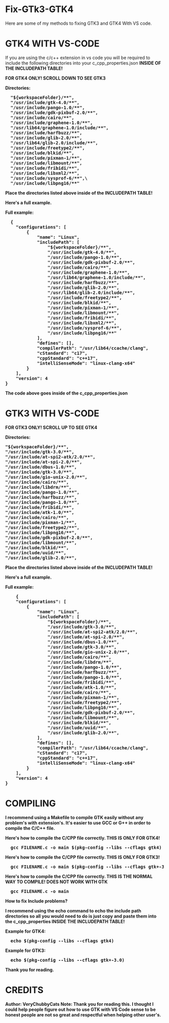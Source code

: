 # Fix-GTk3-GTK4
Here are some of my methods to fixing GTK3 and GTK4 With VS code.

# GTK4 WITH VS-CODE

If you are using the c/c++ extension in vs code you will be required to include the following directories into your c_cpp_properties.json <strong>INSIDE OF THE INCLUDEPATH TABLE!<strong/>

<strong>FOR GTK4 ONLY! SCROLL DOWN TO SEE GTK3<strong/>

<strong>Directories: <strong/>
<pre>
  "${workspaceFolder}/**",
  "/usr/include/gtk-4.0/**",
  "/usr/include/pango-1.0/**",
  "/usr/include/gdk-pixbuf-2.0/**",
  "/usr/include/cairo/**",
  "/usr/include/graphene-1.0/**",
  "/usr/lib64/graphene-1.0/include/**",
  "/usr/include/harfbuzz/**",
  "/usr/include/glib-2.0/**",
  "/usr/lib64/glib-2.0/include/**",
  "/usr/include/freetype2/**",
  "/usr/include/blkid/**",
  "/usr/include/pixman-1/**",
  "/usr/include/libmount/**",
  "/usr/include/fribidi/**",
  "/usr/include/libxml2/**",
  "/usr/include/sysprof-6/**",\
  "/usr/include/libpng16/**"
</pre>
Place the directories listed above inside of the <strong>INCLUDEPATH TABLE!<strong/>

Here's a full example.

<strong>Full example: <strong/>
<pre>
  {
    "configurations": [
        {
            "name": "Linux",
            "includePath": [
                "${workspaceFolder}/**",
                "/usr/include/gtk-4.0/**",
                "/usr/include/pango-1.0/**",
                "/usr/include/gdk-pixbuf-2.0/**",
                "/usr/include/cairo/**",
                "/usr/include/graphene-1.0/**",
                "/usr/lib64/graphene-1.0/include/**",
                "/usr/include/harfbuzz/**",
                "/usr/include/glib-2.0/**",
                "/usr/lib64/glib-2.0/include/**",
                "/usr/include/freetype2/**",
                "/usr/include/blkid/**",
                "/usr/include/pixman-1/**",
                "/usr/include/libmount/**",
                "/usr/include/fribidi/**",
                "/usr/include/libxml2/**",
                "/usr/include/sysprof-6/**",
                "/usr/include/libpng16/**"
            ],
            "defines": [],
            "compilerPath": "/usr/lib64/ccache/clang",
            "cStandard": "c17",
            "cppStandard": "c++17",
            "intelliSenseMode": "linux-clang-x64"
        }
    ],
    "version": 4
}
</pre>

The code above goes inside of the <strong>c_cpp_properties.json<strong/>

# GTK3 WITH VS-CODE

<strong>FOR GTK3 ONLY! SCROLL UP TO SEE GTK4<strong/>

<strong>Directories: <strong/>
<pre>
"${workspaceFolder}/**",
"/usr/include/gtk-3.0/**",
"/usr/include/at-spi2-atk/2.0/**",
"/usr/include/at-spi-2.0/**",
"/usr/include/dbus-1.0/**",
"/usr/include/gtk-3.0/**",
"/usr/include/gio-unix-2.0/**",
"/usr/include/cairo/**",
"/usr/include/libdrm/**",
"/usr/include/pango-1.0/**",
"/usr/include/harfbuzz/**",
"/usr/include/pango-1.0/**",
"/usr/include/fribidi/**",
"/usr/include/atk-1.0/**",
"/usr/include/cairo/**",
"/usr/include/pixman-1/**",
"/usr/include/freetype2/**",
"/usr/include/libpng16/**",
"/usr/include/gdk-pixbuf-2.0/**",
"/usr/include/libmount/**",
"/usr/include/blkid/**",
"/usr/include/uuid/**",
"/usr/include/glib-2.0/**",
</pre>
Place the directories listed above inside of the <strong>INCLUDEPATH TABLE!<strong/>

Here's a full example.

<strong>Full example: <strong/>
<pre>
    {
    "configurations": [
        {
            "name": "Linux",
            "includePath": [
                "${workspaceFolder}/**",
                "/usr/include/gtk-3.0/**",
                "/usr/include/at-spi2-atk/2.0/**",
                "/usr/include/at-spi-2.0/**",
                "/usr/include/dbus-1.0/**",
                "/usr/include/gtk-3.0/**",
                "/usr/include/gio-unix-2.0/**",
                "/usr/include/cairo/**",
                "/usr/include/libdrm/**",
                "/usr/include/pango-1.0/**",
                "/usr/include/harfbuzz/**",
                "/usr/include/pango-1.0/**",
                "/usr/include/fribidi/**",
                "/usr/include/atk-1.0/**",
                "/usr/include/cairo/**",
                "/usr/include/pixman-1/**",
                "/usr/include/freetype2/**",
                "/usr/include/libpng16/**",
                "/usr/include/gdk-pixbuf-2.0/**",
                "/usr/include/libmount/**",
                "/usr/include/blkid/**",
                "/usr/include/uuid/**",
                "/usr/include/glib-2.0/**",
            ],
            "defines": [],
            "compilerPath": "/usr/lib64/ccache/clang",
            "cStandard": "c17",
            "cppStandard": "c++17",
            "intelliSenseMode": "linux-clang-x64"
        }
    ],
    "version": 4
}
</pre>

# COMPILING

I recommend using a <strong>Makefile<strong/> to compile GTK easily without any problem's with extension's. It's easier to use GCC or G++ in order to compile the C/C++ file.

Here's how to compile the C/CPP file correctly. <strong>THIS IS ONLY FOR GTK4!<strong/>

<pre>
  gcc FILENAME.c -o main $(pkg-config --libs --cflags gtk4)
</pre>

Here's how to compile the C/CPP file correctly. <strong>THIS IS ONLY FOR GTK3!<strong/>

<pre>
  gcc FILENAME.c -o main $(pkg-config --libs --cflags gtk+-3.0)
</pre>

Here's how to compile the C/CPP file correctly. <strong>THIS IS THE NORMAL WAY TO COMPILE! DOES NOT WORK WITH GTK<strong/>

<pre>
  gcc FILENAME.c -o main
</pre>

How to fix Include problems?

I recommend using the <strong>echo<strong/> command to <strong>echo<strong/> the include path directories so all you would need to do is just copy and paste them into the <strong>c_cpp_properties INSIDE THE INCLUDEPATH TABLE!<strong/>

<strong>Example for GTK4: <strong/>

<pre>
  echo $(pkg-config --libs --cflags gtk4)
</pre>

<strong>Example for GTK3: <strong/>

<pre>
  echo $(pkg-config --libs --cflags gtk+-3.0)
</pre>

Thank you for reading.

# CREDITS

Author: VeryChubbyCats
Note: Thank you for reading this. I thought I could help people figure out how to use GTK with VS Code sense to be honest people are not so great and respectful when helping other user's.
